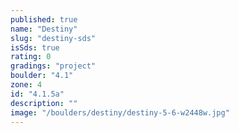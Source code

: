 ```yaml
---
published: true
name: "Destiny"
slug: "destiny-sds"
isSds: true
rating: 0
gradings: "project"
boulder: "4.1"
zone: 4
id: "4.1.5a"
description: ""
image: "/boulders/destiny/destiny-5-6-w2448w.jpg"
---
```



